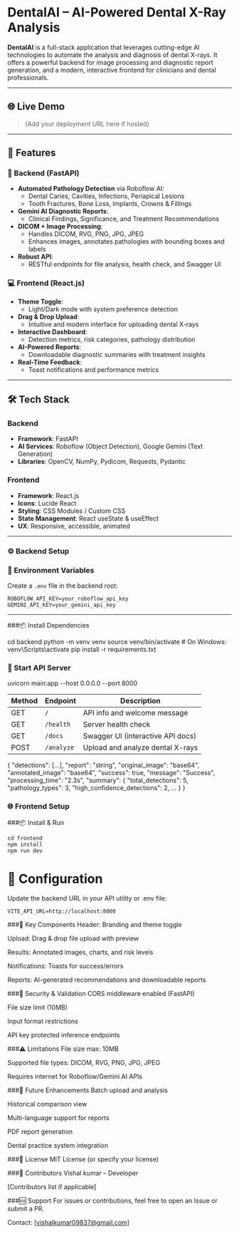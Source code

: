 # DentalAI – AI-Powered Dental X-Ray Analysis

**DentalAI** is a full-stack application that leverages cutting-edge AI technologies to automate the analysis and diagnosis of dental X-rays. It offers a powerful backend for image processing and diagnostic report generation, and a modern, interactive frontend for clinicians and dental professionals.

---

## 🌐 Live Demo
> (Add your deployment URL here if hosted)

---

## 🧠 Features

### 🔬 Backend (FastAPI)
- **Automated Pathology Detection** via Roboflow AI:
  - Dental Caries, Cavities, Infections, Periapical Lesions
  - Tooth Fractures, Bone Loss, Implants, Crowns & Fillings
- **Gemini AI Diagnostic Reports**:
  - Clinical Findings, Significance, and Treatment Recommendations
- **DICOM + Image Processing**:
  - Handles DICOM, RVG, PNG, JPG, JPEG
  - Enhances images, annotates pathologies with bounding boxes and labels
- **Robust API**:
  - RESTful endpoints for file analysis, health check, and Swagger UI

### 💻 Frontend (React.js)
- **Theme Toggle**:
  - Light/Dark mode with system preference detection
- **Drag & Drop Upload**:
  - Intuitive and modern interface for uploading dental X-rays
- **Interactive Dashboard**:
  - Detection metrics, risk categories, pathology distribution
- **AI-Powered Reports**:
  - Downloadable diagnostic summaries with treatment insights
- **Real-Time Feedback**:
  - Toast notifications and performance metrics

---

## 🛠️ Tech Stack

### Backend
- **Framework**: FastAPI
- **AI Services**: Roboflow (Object Detection), Google Gemini (Text Generation)
- **Libraries**: OpenCV, NumPy, Pydicom, Requests, Pydantic

### Frontend
- **Framework**: React.js
- **Icons**: Lucide React
- **Styling**: CSS Modules / Custom CSS
- **State Management**: React useState & useEffect
- **UX**: Responsive, accessible, animated

---

### ⚙️ Backend Setup

### 🔐 Environment Variables
Create a `.env` file in the backend root:

```env
ROBOFLOW_API_KEY=your_roboflow_api_key
GEMINI_API_KEY=your_gemini_api_key
```
--- 
###📦 Install Dependencies

cd backend
python -m venv venv
source venv/bin/activate  # On Windows: venv\Scripts\activate
pip install -r requirements.txt

### 🚀 Start API Server

uvicorn main:app --host 0.0.0.0 --port 8000

| Method | Endpoint   | Description                       |
| ------ | ---------- | --------------------------------- |
| GET    | `/`        | API info and welcome message      |
| GET    | `/health`  | Server health check               |
| GET    | `/docs`    | Swagger UI (interactive API docs) |
| POST   | `/analyze` | Upload and analyze dental X-rays  |


{
  "detections": [...],
  "report": "string",
  "original_image": "base64",
  "annotated_image": "base64",
  "success": true,
  "message": "Success",
  "processing_time": "2.3s",
  "summary": {
    "total_detections": 5,
    "pathology_types": 3,
    "high_confidence_detections": 2,
    ...
  }
}
### 🌐 Frontend Setup

###📦 Install & Run
```
cd frontend
npm install
npm run dev
```
# 🔑 Configuration
Update the backend URL in your API utility or .env file:
```
VITE_API_URL=http://localhost:8000

```
###📂 Key Components
Header: Branding and theme toggle

Upload: Drag & drop file upload with preview

Results: Annotated images, charts, and risk levels

Notifications: Toasts for success/errors

Reports: AI-generated recommendations and downloadable reports

###🔐 Security & Validation
CORS middleware enabled (FastAPI)

File size limit (10MB)

Input format restrictions

API key protected inference endpoints

###⚠️ Limitations
File size max: 10MB

Supported file types: DICOM, RVG, PNG, JPG, JPEG

Requires internet for Roboflow/Gemini AI APIs

###📌 Future Enhancements
 Batch upload and analysis

 Historical comparison view

 Multi-language support for reports

 PDF report generation

 Dental practice system integration

###📜 License
MIT License (or specify your license)

###👥 Contributors
Vishal kumar – Developer

[Contributors list if applicable]

###🆘 Support
For issues or contributions, feel free to open an Issue or submit a PR.

Contact: [vishalkumar09837@gmail.com]
